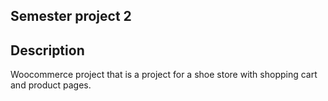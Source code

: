 ## Semester project 2

## Description
Woocommerce project that is a project for a shoe store with shopping cart and product pages.
